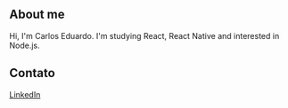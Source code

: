 <h2>About me</h2>
Hi, I'm Carlos Eduardo.
I'm studying React, React Native and interested in Node.js.
<h2>Contato</h2>
<a href='https://www.linkedin.com/in/carlos-eduardo-101486126/'><p>LinkedIn<p/></a>
